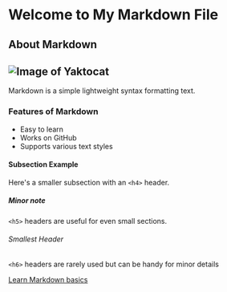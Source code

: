 # Welcome to My Markdown File
## About Markdown
![Image of Yaktocat](https://octodex.github.com/images/yaktocat.png)
---
Markdown is  a simple lightweight syntax formatting text.
### Features of Markdown
  - Easy to learn
  - Works on GitHub
  - Supports various text styles

#### Subsection Example 

Here's a smaller subsection with an `<h4>` header.
 
##### Minor note 

`<h5>` headers are useful for even small sections.

###### Smallest Header

`<h6>` headers are rarely used but can be handy for minor details

[Learn Markdown basics](https://www.markdownguide.org/basic-syntax/)
